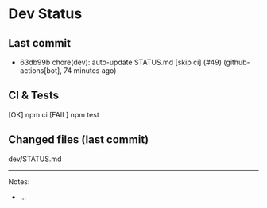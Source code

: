 # Dev Status

## Last commit
- 63db99b chore(dev): auto-update STATUS.md [skip ci] (#49) (github-actions[bot], 74 minutes ago)
## CI & Tests
[OK] npm ci
[FAIL] npm test

## Changed files (last commit)
dev/STATUS.md

---
Notes:
- ...
